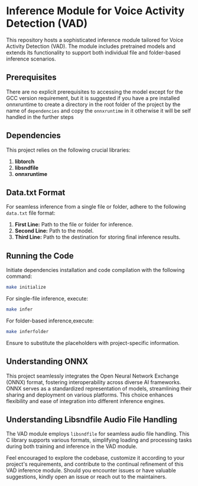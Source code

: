 # Inference Module for Voice Activity Detection (VAD)

This repository hosts a sophisticated inference module tailored for Voice Activity Detection (VAD). The module includes pretrained models and extends its functionality to support both individual file and folder-based inference scenarios.

## Prerequisites

There are no explicit prerequisites to accessing the model except for the GCC version requirement, but it is suggested if you have a pre installed onnxruntime to create a directory in the root folder of the project by the name of `dependencies` and copy the `onnxruntime` in it otherwise it will be self handled in the further steps

## Dependencies

This project relies on the following crucial libraries:

1. **libtorch**
2. **libsndfile**
3. **onnxruntime**

## Data.txt Format

For seamless inference from a single file or folder, adhere to the following `data.txt` file format:

1. **First Line:** Path to the file or folder for inference.
2. **Second Line:** Path to the model.
3. **Third Line:** Path to the destination for storing final inference results.

## Running the Code

Initiate dependencies installation and code compilation with the following command:

```bash
make initialize  
```
For single-file inference, execute:
```bash
make infer
```
For folder-based inference,execute:
```bash
make inferfolder
```
Ensure to substitute the placeholders with project-specific information.

## Understanding ONNX
This project seamlessly integrates the Open Neural Network Exchange (ONNX) format, fostering interoperability across diverse AI frameworks. ONNX serves as a standardized representation of models, streamlining their sharing and deployment on various platforms. This choice enhances flexibility and ease of integration into different inference engines.
## Understanding Libsndfile Audio File Handling
The VAD module employs `libsndfile` for seamless audio file handling. This C library supports various formats, simplifying loading and processing tasks during both training and inference in the VAD module.

Feel encouraged to explore the codebase, customize it according to your project's requirements, and contribute to the continual refinement of this VAD inference module. Should you encounter issues or have valuable suggestions, kindly open an issue or reach out to the maintainers.